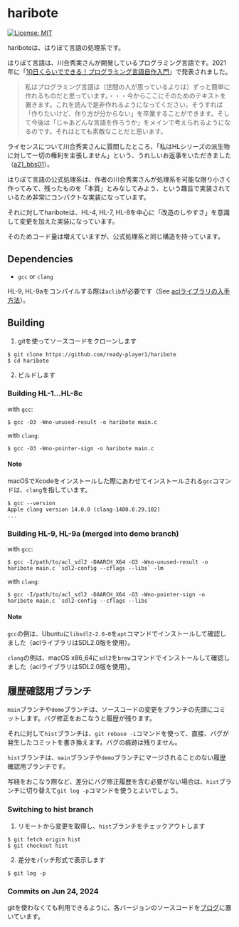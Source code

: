 # haribote

[![License: MIT](https://img.shields.io/badge/License-MIT-brightgreen.svg)](https://github.com/ready-player1/haribote/blob/main/LICENSE)

hariboteは、はりぼて言語の処理系です。

はりぼて言語は、川合秀実さんが開発しているプログラミング言語です。2021年に「[10日くらいでできる！プログラミング言語自作入門](http://essen.osask.jp/?a21_txt01)」で発表されました。

> 私はプログラミング言語は（世間の人が思っているよりは）ずっと簡単に作れるものだと思っています。・・・今からここにそのためのテキストを置きます。これを読んで是非作れるようになってください。そうすれば「作りたいけど、作り方が分からない」を卒業することができます。そして今後は「じゃあどんな言語を作ろうか」をメインで考えられるようになるのです。それはとても素敵なことだと思います。

ライセンスについて川合秀実さんに質問したところ、「私はHLシリーズの派生物に対して一切の権利を主張しません」という、うれしいお返事をいただきました（[a21_bbs01](http://essen.osask.jp/?a21_bbs01)）。

はりぼて言語の公式処理系は、作者の川合秀実さんが処理系を可能な限り小さく作ってみて、残ったものを「本質」とみなしてみよう、という趣旨で実装されているため非常にコンパクトな実装になっています。

それに対してhariboteは、HL-4, HL-7, HL-8を中心に「改造のしやすさ」を意識して変更を加えた実装になっています。

そのためコード量は増えていますが、公式処理系と同じ構造を持っています。

## Dependencies

- `gcc` or `clang`

HL-9, HL-9aをコンパイルする際は`aclib`が必要です（See [aclライブラリの入手方法](https://essen.osask.jp/?a21_txt01_9#content_1_4)）。

## Building

1. gitを使ってソースコードをクローンします

```
$ git clone https://github.com/ready-player1/haribote
$ cd haribote
```

2. ビルドします

### Building HL-1...HL-8c

with `gcc`:

```
$ gcc -O3 -Wno-unused-result -o haribote main.c
```

with `clang`:

```
$ gcc -O3 -Wno-pointer-sign -o haribote main.c
```

#### Note

macOSでXcodeをインストールした際にあわせてインストールされる`gcc`コマンドは、`clang`を指しています。

```
$ gcc --version
Apple clang version 14.0.0 (clang-1400.0.29.102)
...
```

### Building HL-9, HL-9a (merged into demo branch)

with `gcc`:

```
$ gcc -I/path/to/acl_sdl2 -DAARCH_X64 -O3 -Wno-unused-result -o haribote main.c `sdl2-config --cflags --libs` -lm
```

with `clang`:

```
$ gcc -I/path/to/acl_sdl2 -DAARCH_X64 -O3 -Wno-pointer-sign -o haribote main.c `sdl2-config --cflags --libs`
```

#### Note

`gcc`の例は、Ubuntuに`libsdl2-2.0-0`を`apt`コマンドでインストールして確認しました（aclライブラリはSDL2.0版を使用）。

`clang`の例は、macOS x86_64に`sdl2`を`brew`コマンドでインストールして確認しました（aclライブラリはSDL2.0版を使用）。

## 履歴確認用ブランチ

`main`ブランチや`demo`ブランチは、ソースコードの変更をブランチの先頭にコミットします。バグ修正をおこなうと履歴が残ります。

それに対して`hist`ブランチは、`git rebase -i`コマンドを使って、直接、バグが発生したコミットを書き換えます。バグの痕跡は残りません。

`hist`ブランチは、`main`ブランチや`demo`ブランチにマージされることのない履歴確認用ブランチです。

写経をおこなう際など、差分にバグ修正履歴を含む必要がない場合は、`hist`ブランチに切り替えて`git log -p`コマンドを使うとよいでしょう。

### Switching to hist branch

1. リモートから変更を取得し、`hist`ブランチをチェックアウトします

```
$ git fetch origin hist
$ git checkout hist
```

2. 差分をパッチ形式で表示します

```
$ git log -p
```

### Commits on Jun 24, 2024

gitを使わなくても利用できるように、各バージョンのソースコードを[ブログ](https://masahiro-oono.hatenadiary.com/archive/category/haribote)に置いています。
